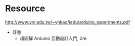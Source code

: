 # Resource

http://www.ym.edu.tw/~yhkao/iedu/arduino_experiments.pdf

- 好書
    - 超圖解 Arduino 互動設計入門, 2/e
